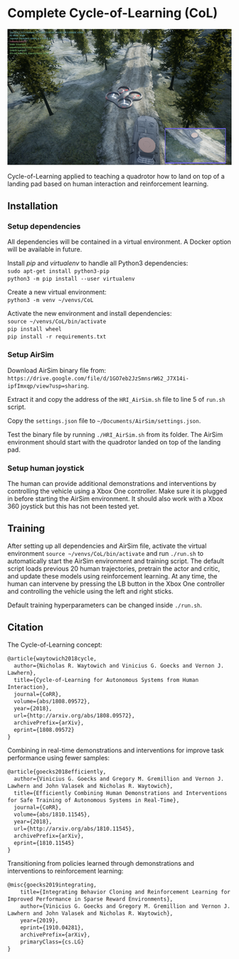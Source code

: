# Complete Cycle-of-Learning (CoL)

<center><img src="docs/Screenshot.png" alt="CoL AirSim screenshot." width="640"/></center>

Cycle-of-Learning applied to teaching a quadrotor how to land on top of a landing pad based on human interaction and reinforcement learning.

## Installation

### Setup dependencies

All dependencies will be contained in a virtual environment. A Docker option will be available in future.

Install _pip_ and _virtualenv_ to handle all Python3 dependencies:  
```sudo apt-get install python3-pip```  
```python3 -m pip install --user virtualenv```  

Create a new virtual environment:  
```python3 -m venv ~/venvs/CoL```

Activate the new environment and install dependencies:  
```source ~/venvs/CoL/bin/activate```  
```pip install wheel```  
```pip install -r requirements.txt```

### Setup AirSim

Download AirSim binary file from: ```https://drive.google.com/file/d/1GO7eb2JzSmnsrW62_J7X14i-ipfImxqp/view?usp=sharing```.  

Extract it and copy the address of the ```HRI_AirSim.sh``` file to line 5 of ```run.sh``` script.  

Copy the ```settings.json``` file to ```~/Documents/AirSim/settings.json```.   

Test the binary file by running ```./HRI_AirSim.sh``` from its folder. The AirSim environment should start with the quadrotor landed on top of the landing pad.

### Setup human joystick

The human can provide additional demonstrations and interventions by controlling the vehicle using a Xbox One controller. Make sure it is plugged in before starting the AirSim environment. It should also work with a Xbox 360 joystick but this has not been tested yet.

## Training

After setting up all dependencies and AirSim file, activate the virtual environment ```source ~/venvs/CoL/bin/activate``` and run ```./run.sh``` to automatically start the AirSim environment and training script. The default script loads previous 20 human trajectories, pretrain the actor and critic, and update these models using reinforcement learning. At any time, the human can intervene by pressing the LB button in the Xbox One controller and controlling the vehicle using the left and right sticks.  

Default training hyperparameters can be changed inside ```./run.sh```.

## Citation

The Cycle-of-Learning concept:  
```
@article{waytowich2018cycle,
  author={Nicholas R. Waytowich and Vinicius G. Goecks and Vernon J. Lawhern},
  title={Cycle-of-Learning for Autonomous Systems from Human Interaction},
  journal={CoRR},
  volume={abs/1808.09572},
  year={2018},
  url={http://arxiv.org/abs/1808.09572},
  archivePrefix={arXiv},
  eprint={1808.09572}
}
```

Combining in real-time demonstrations and interventions for improve task performance using fewer samples:  
```
@article{goecks2018efficiently,
  author={Vinicius G. Goecks and Gregory M. Gremillion and Vernon J. Lawhern and John Valasek and Nicholas R. Waytowich},
  title={Efficiently Combining Human Demonstrations and Interventions for Safe Training of Autonomous Systems in Real-Time},
  journal={CoRR},
  volume={abs/1810.11545},
  year={2018},
  url={http://arxiv.org/abs/1810.11545},
  archivePrefix={arXiv},
  eprint={1810.11545}
}
```

Transitioning from policies learned through demonstrations and interventions to reinforcement learning:  
```
@misc{goecks2019integrating,
    title={Integrating Behavior Cloning and Reinforcement Learning for Improved Performance in Sparse Reward Environments},
    author={Vinicius G. Goecks and Gregory M. Gremillion and Vernon J. Lawhern and John Valasek and Nicholas R. Waytowich},
    year={2019},
    eprint={1910.04281},
    archivePrefix={arXiv},
    primaryClass={cs.LG}
}
```
